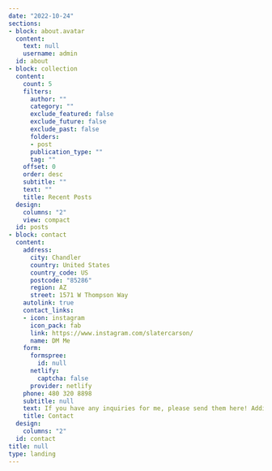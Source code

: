 ```yaml
---
date: "2022-10-24"
sections:
- block: about.avatar
  content:
    text: null
    username: admin
  id: about
- block: collection
  content:
    count: 5
    filters:
      author: ""
      category: ""
      exclude_featured: false
      exclude_future: false
      exclude_past: false
      folders:
      - post
      publication_type: ""
      tag: ""
    offset: 0
    order: desc
    subtitle: ""
    text: ""
    title: Recent Posts
  design:
    columns: "2"
    view: compact
  id: posts
- block: contact
  content:
    address:
      city: Chandler
      country: United States
      country_code: US
      postcode: "85286"
      region: AZ
      street: 1571 W Thompson Way
    autolink: true
    contact_links:
    - icon: instagram
      icon_pack: fab
      link: https://www.instagram.com/slatercarson/
      name: DM Me
    form:
      formspree:
        id: null
      netlify:
        captcha: false
      provider: netlify
    phone: 480 320 8898
    subtitle: null
    text: If you have any inquiries for me, please send them here! Additionally, if you want to     be notified whenever I post a blog, please let me know so I can add you to the email list!
    title: Contact
  design:
    columns: "2"
  id: contact
title: null
type: landing
---
```

